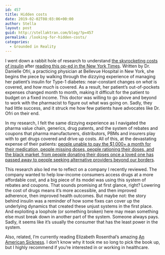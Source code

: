 ```yaml
---
id: 457
title: Hidden costs
date: 2019-02-02T08:03:06+00:00
author: Stella
layout: post
guid: http://stellaktran.com/blog/?p=457
permalink: /looking-for-hidden-costs/
categories:
  - Grounded in Reality
---
```

I went down a rabbit hole of research to understand [the skyrocketing costs of insulin](https://www.reuters.com/article/us-usa-healthcare-diabetes-cost/us-insulin-costs-per-patient-nearly-doubled-from-2012-to-2016-study-idUSKCN1PG136) after [reading this op-ed in the New York Times](https://www.nytimes.com/2019/01/18/opinion/cost-insurance-diabetes-insulin.html?rref=collection%2Ftimestopic%2FHealth%20Insurance%20and%20Managed%20Care). Written by Dr. Danielle Ofri, a practicing physician at Bellevue Hospital in New York, she begins the piece by walking through the dizzying experience of managing her patient’s insulin for Type-1 diabetes: near-constant changes on _what_ is covered, and _how much_ is covered. As a result, her patient’s out-of-pockets expenses changed month to month, making it difficult for the patient to budget on a fixed income. This doctor was willing to go above and beyond to work with the pharmacist to figure out what was going on. Sadly, they had little success, and it struck me how few patients have advocates like Dr. Ofri on their end.

In my research, I felt the same dizzying experience as I navigated the pharma value chain, generics, drug patents, and the system of rebates and coupons that pharma manufacturers, distributors, PBMs and insurers play with to get drugs covered and drive up costs. All of this, at the devastating expense of their patients: [people unable to pay the $1,000+ a month for their medication, people missing doses, people rationing their doses, and the black market, from people donating their doses once a loved one has passed away to people seeking alternative providers beyond our borders](https://www.washingtonpost.com/news/magazine/wp/2019/01/07/feature/insulin-is-a-lifesaving-drug-but-it-has-become-intolerably-expensive-and-the-consequences-can-be-tragic/?utm_term=.c410ede99c53).

This research also led me to reflect on a company I recently reviewed. The company wanted to help low-income consumers access drugs at a more affordable cost, and a big piece of its model was using this system of rebates and coupons. That sounds promising at first glance, right? Lowering the cost of drugs means it&#8217;s more accessible, and then improved adherence, then improved health outcomes. But maybe not: the story behind insulin was a reminder of how some fixes can cover up the underlying dynamics that created these unjust systems in the first place. And exploiting a loophole (or something broken) here may mean something else must break down in another part of the system. Someone always pays. Sadly, it seems like it’s usually the consumer that has the least power in the system.

Also, related, I&#8217;m currently reading Elizabeth Rosenthal&#8217;s amazing [An American Sickness](https://www.amazon.com/American-Sickness-Healthcare-Became-Business/dp/1594206759). I don&#8217;t know why it took me so long to pick the book up, but I highly recommend if you&#8217;re interested in or working in healthcare.